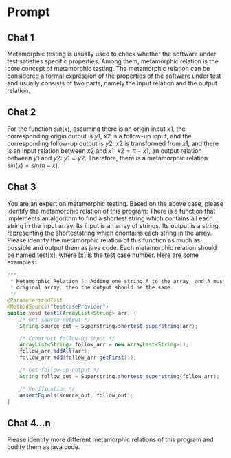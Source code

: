 # Prompt

## Chat 1

Metamorphic testing is usually used to check whether the software under test satisfies specific properties. Among them, metamorphic relation is the core concept of metamorphic testing. The metamorphic relation can be considered a formal expression of the properties of the software under test and usually consists of two parts, namely the input relation and the output relation.

## Chat 2

For the function $sin(x)$, assuming there is an origin input $x1$, the corresponding origin output is $y1$, $x2$ is a follow-up input, and the corresponding follow-up output is $y2$. $x2$ is transformed from $x1$, and there is an input relation between $x2$ and $x1$: $x2=\pi-x1$, an output relation between $y1$ and $y2$: $y1=y2$. Therefore, there is a metamorphic relation $sin(x)=sin(\pi-x)$.

## Chat 3

You are an expert on metamorphic testing. Based on the above case, please identify the metamorphic relation of this program: There is a function that implements an algorithm to find a shortest string which contains all each string in the input array. Its input is an array of strings. Its output is a string, representing the shorteststring which cnontains each string in the array. Please identify the metamorphic relation of this function as much as possible and output them as java code. Each metamorphic relation should be named test[x], where [x] is the test case number. Here are some examples:

```java
/**
 * Metamorphic Relation 1: Adding one string A to the array, and A must be contained in the
 * original array, then the output should be the same.
 */
@ParameterizedTest
@MethodSource("testcaseProvider")
public void test1(ArrayList<String> arr) {
    /* Get source output */
    String source_out = Superstring.shortest_superstring(arr);

    /* Construct follow-up input */
    ArrayList<String> follow_arr = new ArrayList<String>();
    follow_arr.addAll(arr);
    follow_arr.add(follow_arr.getFirst());

    /* Get follow-up output */
    String follow_out = Superstring.shortest_superstring(follow_arr);

    /* Verification */
    assertEquals(source_out, follow_out);
}
```

## Chat 4...n

Please identify more different metamorphic relations of this program and codify them as java code.